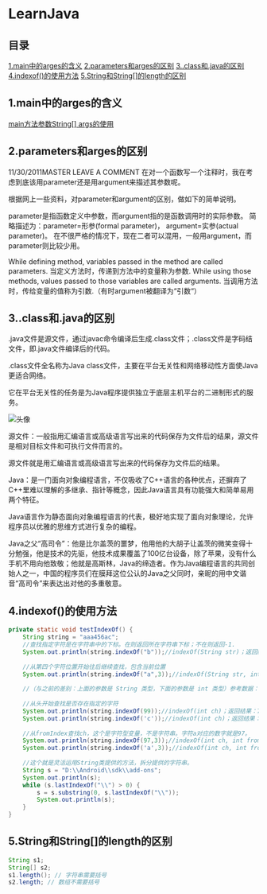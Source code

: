 # LearnJava

## 目录
[1.main中的arges的含义]()
[2.parameters和arges的区别]()
[3..class和.java的区别]()
[4.indexof()的使用方法]()
[5.String和String[]的length的区别]()

## 1.main中的arges的含义
[main方法参数String[] args的使用](https://www.cnblogs.com/xy-hong/p/7197725.html)

## 2.parameters和arges的区别
11/30/2011MASTER  LEAVE A COMMENT
在对一个函数写一个注释时，我在考虑到底该用parameter还是用argument来描述其参数呢。

根据网上一些资料，对parameter和argument的区别，做如下的简单说明。

parameter是指函数定义中参数，而argument指的是函数调用时的实际参数。
简略描述为：parameter=形参(formal parameter)， argument=实参(actual parameter)。
在不很严格的情况下，现在二者可以混用，一般用argument，而parameter则比较少用。

While defining method, variables passed in the method are called parameters.
当定义方法时，传递到方法中的变量称为参数.
While using those methods, values passed to those variables are called arguments.
当调用方法时，传给变量的值称为引数.（有时argument被翻译为“引数“）

## 3..class和.java的区别
.java文件是源文件，通过javac命令编译后生成.class文件；.class文件是字码结文件，即.java文件编译后的代码。

.class文件全名称为Java class文件，主要在平台无关性和网络移动性方面使Java更适合网络。

它在平台无关性的任务是为Java程序提供独立于底层主机平台的二进制形式的服务。

![头像](https://gss0.baidu.com/9vo3dSag_xI4khGko9WTAnF6hhy/zhidao/pic/item/6f061d950a7b02086a910e736fd9f2d3562cc8c3.jpg)

源文件：一般指用汇编语言或高级语言写出来的代码保存为文件后的结果，源文件是相对目标文件和可执行文件而言的。

源文件就是用汇编语言或高级语言写出来的代码保存为文件后的结果。

Java：是一门面向对象编程语言，不仅吸收了C++语言的各种优点，还摒弃了C++里难以理解的多继承、指针等概念，因此Java语言具有功能强大和简单易用两个特征。

Java语言作为静态面向对象编程语言的代表，极好地实现了面向对象理论，允许程序员以优雅的思维方式进行复杂的编程。

Java之父“高司令”：他是比尔盖茨的噩梦，他用他的大胡子让盖茨的微笑变得十分勉强，他是技术的先驱，他技术成果覆盖了100亿台设备，除了苹果，没有什么手机不用向他致敬；他就是高斯林，Java的缔造者。作为Java编程语言的共同创始人之一，中国的程序员们在膜拜这位公认的Java之父同时，亲昵的用中文谐音“高司令”来表达出对他的多重敬意。

## 4.indexof()的使用方法
```java
private static void testIndexOf() { 
    String string = "aaa456ac";  
    //查找指定字符是在字符串中的下标。在则返回所在字符串下标；不在则返回-1.  
    System.out.println(string.indexOf("b"));//indexOf(String str)；返回结果：-1，"b"不存在  
  
    //从第四个字符位置开始往后继续查找，包含当前位置  
    System.out.println(string.indexOf("a",3));//indexOf(String str, int fromIndex)；返回结果：6  
  
    //（与之前的差别：上面的参数是 String 类型，下面的参数是 int 类型）参考数据：a-97,b-98,c-99  
  
    //从头开始查找是否存在指定的字符  
    System.out.println(string.indexOf(99));//indexOf(int ch)；返回结果：7  
    System.out.println(string.indexOf('c'));//indexOf(int ch)；返回结果：7  
    
    //从fromIndex查找ch，这个是字符型变量，不是字符串。字符a对应的数字就是97。  
    System.out.println(string.indexOf(97,3));//indexOf(int ch, int fromIndex)；返回结果：6  
    System.out.println(string.indexOf('a',3));//indexOf(int ch, int fromIndex)；返回结果：6  
  
    //这个就是灵活运用String类提供的方法，拆分提供的字符串。  
    String s = "D:\\Android\\sdk\\add-ons";  
    System.out.println(s);  
    while (s.lastIndexOf("\\") > 0) {  
        s = s.substring(0, s.lastIndexOf("\\"));  
        System.out.println(s);  
    }  
}
```

## 5.String和String[]的length的区别
```java
String s1;
String[] s2;
s1.length(); // 字符串需要括号
s2.length; // 数组不需要括号
```
